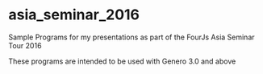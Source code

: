 # asia_seminar_2016
Sample Programs for my presentations as part of the FourJs Asia Seminar Tour 2016

These programs are intended to be used with Genero 3.0 and above
